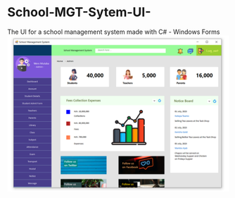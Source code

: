 # School-MGT-Sytem-UI-
The UI for a school management system made with C# - Windows Forms
![School Dashboard UI](https://github.com/RadaGathee/School-MGT-Sytem-UI-/blob/main/schMgtSystemUI.png)
